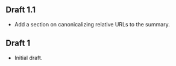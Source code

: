 ## Draft 1.1

* Add a section on canonicalizing relative URLs to the summary.

## Draft 1

* Initial draft.
